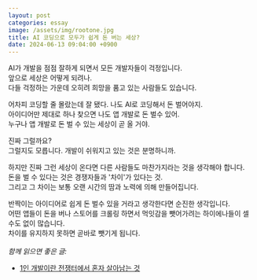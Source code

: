 ```yaml
---
layout: post
categories: essay
image: /assets/img/rootone.jpg
title: AI 코딩으로 모두가 쉽게 돈 버는 세상?
date: 2024-06-13 09:04:00 +0900
---
```


AI가 개발을 점점 잘하게 되면서 모든 개발자들이 걱정입니다.  
앞으로 세상은 어떻게 되려나.  
다들 걱정하는 가운데 오히려 희망을 품고 있는 사람들도 있습니다.

어차피 코딩할 줄 몰랐는데 잘 됐다. 나도 AI로 코딩해서 돈 벌어야지.  
아이디어만 제대로 하나 찾으면 나도 앱 개발로 돈 벌수 있어.  
누구나 앱 개발로 돈 벌 수 있는 세상이 곧 올 거야.

진짜 그럴까요?  
그럴지도 모릅니다. 개발이 쉬워지고 있는 것은 분명하니까.

하지만 진짜 그런 세상이 온다면 다른 사람들도 마찬가지라는 것을 생각해야 합니다.  
돈을 벌 수 있다는 것은 경쟁자들과 '차이'가 있다는 것.  
그리고 그 차이는 보통 오랜 시간의 땀과 노력에 의해 만들어집니다.

반짝이는 아이디어로 쉽게 돈 벌수 있을 거라고 생각한다면 순진한 생각입니다.  
어떤 앱들이 돈을 버나 스토어를 크롤링 하면서 먹잇감을 뺏어가려는 하이에나들이 셀 수도 없이 많습니다.  
차이를 유지하지 못하면 곧바로 뺏기게 됩니다.
<br>
<br>
*함께 읽으면 좋은 글:*
* [1인 개발이란 전쟁터에서 혼자 살아남는 것](https://jeho.page/essay/2024/03/18/surviving-alone.html)